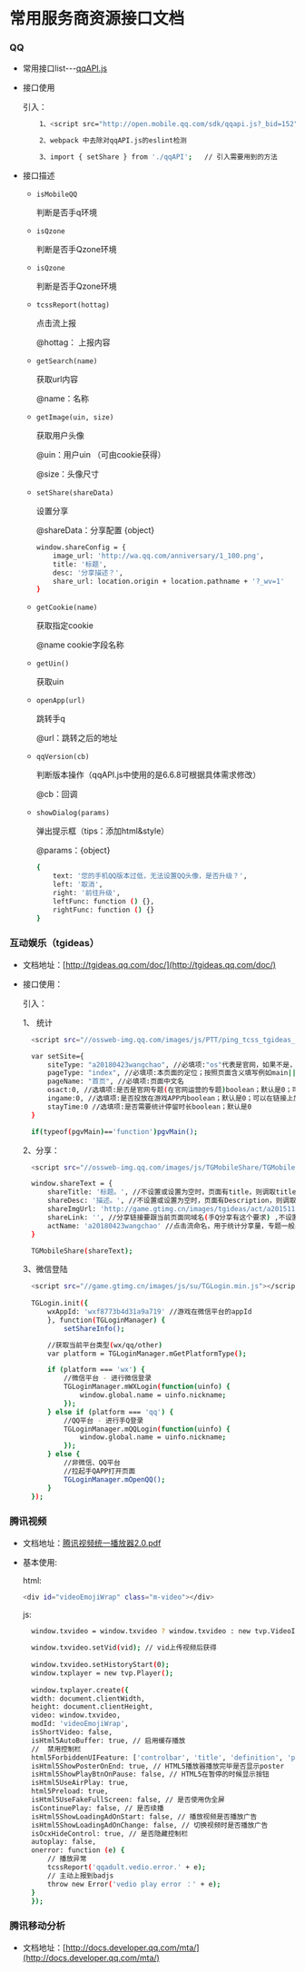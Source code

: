 常用服务商资源接口文档
========

### QQ ###

* 常用接口list---[qqAPI.js](qqAPI.js)

* 接口使用
  
  引入：
  
  ```bash
      1、<script src="http://open.mobile.qq.com/sdk/qqapi.js?_bid=152"></script>

      2、webpack 中去除对qqAPI.js的eslint检测

      3、import { setShare } from './qqAPI';   // 引入需要用到的方法
  ```

* 接口描述

  - `isMobileQQ`
    
    判断是否手q环境
    
  - `isQzone`
   
    判断是否手Qzone环境  
    
  - `isQzone`

    判断是否手Qzone环境      

  - `tcssReport(hottag)`

    点击流上报

    @hottag： 上报内容

  - `getSearch(name)`

    获取url内容

    @name：名称 

  - `getImage(uin, size)`

    获取用户头像

    @uin：用户uin （可由cookie获得） 

    @size：头像尺寸

  - `setShare(shareData)`
    
    设置分享

    @shareData：分享配置 {object}
    
    ```bash
    window.shareConfig = {
        image_url: 'http://wa.qq.com/anniversary/1_100.png',
        title: '标题',
        desc: '分享描述？',
        share_url: location.origin + location.pathname + '?_wv=1'
    } 
    ```  
  - `getCookie(name)`

    获取指定cookie

    @name cookie字段名称

   - `getUin()`
   
     获取uin

  - `openApp(url)`

    跳转手q

    @url：跳转之后的地址 

  - `qqVersion(cb)`

    判断版本操作（qqAPI.js中使用的是6.6.8可根据具体需求修改）

    @cb：回调 

  - `showDialog(params)`
  
    弹出提示框（tips：添加html&style） 

    @params：{object}

    ```bash
    {
        text: '您的手机QQ版本过低，无法设置QQ头像，是否升级？',
        left: '取消',
        right: '前往升级',
        leftFunc: function () {},
        rightFunc: function () {}
    }
    ```   

### 互动娱乐（tgideas） ###

* 文档地址：[http://tgideas.qq.com/doc/](http://tgideas.qq.com/doc/) 

* 接口使用：

  引入：

  1、 统计

  ```bash
    <script src="//ossweb-img.qq.com/images/js/PTT/ping_tcss_tgideas_https_min.js"></script>

    var setSite={
        siteType: "a20180423wangchao", //必填项:"os"代表是官网，如果不是，则填写actName例如a20160701xxx
        pageType: "index", //必填项:本页面的定位；按照页面含义填写例如main||list||detail||download||share||page1||pageN
        pageName: "首页", //必填项:页面中文名
        osact:0, //选填项:是否是官网专题(在官网运营的专题)boolean；默认是0；可以在链接上加入参数osact=1来灵活设置
        ingame:0, //选填项:是否投放在游戏APP内boolean；默认是0；可以在链接上加入参数ingame=1来灵活设置
        stayTime:0 //选填项:是否需要统计停留时长boolean；默认是0
    }

    if(typeof(pgvMain)=='function')pgvMain();
  ```

  2、分享：

  ```bash
    <script src="//ossweb-img.qq.com/images/js/TGMobileShare/TGMobileShare.min.js"></script>

    window.shareText = {
        shareTitle: '标题。', //不设置或设置为空时，页面有title，则调取title
        shareDesc: '描述。', //不设置或设置为空时，页面有Description，则调取Description
        shareImgUrl: 'http://game.gtimg.cn/images/tgideas/act/a20151127tgmsdemo/share.jpg',//分享图片尺寸200*200，且填写绝对路径
        shareLink: '', //分享链接要跟当前页面同域名(手Q分享有这个要求) ,不设置或设置为空时，默认调取当前URL
        actName: 'a20180423wangchao' //点击流命名，用于统计分享量，专题一般采用目录名称如a20151029demo
    }

    TGMobileShare(shareText);
  ```

  3、微信登陆

  ```bash
    <script src="//game.gtimg.cn/images/js/su/TGLogin.min.js"></script>
    
    TGLogin.init({
        wxAppId: 'wxf8773b4d31a9a719' //游戏在微信平台的appId
        }, function(TGLoginManager) {
            setShareInfo();

        //获取当前平台类型(wx/qq/other)
        var platform = TGLoginManager.mGetPlatformType();

        if (platform === 'wx') {
            //微信平台 - 进行微信登录
            TGLoginManager.mWXLogin(function(uinfo) {
                window.global.name = uinfo.nickname;
            });
        } else if (platform === 'qq') {
            //QQ平台 - 进行手Q登录
            TGLoginManager.mQQLogin(function(uinfo) {
                window.global.name = uinfo.nickname;
            }); 
        } else {
            //非微信、QQ平台
            //拉起手QAPP打开页面
            TGLoginManager.mOpenQQ();
        }
    });
  ```
  
### 腾讯视频 ###

- 文档地址：[腾讯视频统一播放器2.0.pdf](腾讯视频统一播放器2.0使用介绍(for第三方公司版本).pdf)

- 基本使用:
  
  html: 
  
  ```bash
  <div id="videoEmojiWrap" class="m-video"></div>
  ```
  
  js:
  
  ```bash
	window.txvideo = window.txvideo ? window.txvideo : new tvp.VideoInfo();
	
	window.txvideo.setVid(vid); // vid上传视频后获得
	
	window.txvideo.setHistoryStart(0);
	window.txplayer = new tvp.Player();
	
	window.txplayer.create({
	width: document.clientWidth,
	height: document.clientHeight,
	video: window.txvideo,
	modId: 'videoEmojiWrap',
	isShortVideo: false,
	isHtml5AutoBuffer: true, // 启用缓存播放
	//  禁用控制栏
	html5ForbiddenUIFeature: ['controlbar', 'title', 'definition', 'play', 'replay'],
	isHtml5ShowPosterOnEnd: true, // HTML5播放器播放完毕是否显示poster
	isHtml5ShowPlayBtnOnPause: false, // HTML5在暂停的时候显示按钮
	isHtml5UseAirPlay: true,
	html5Preload: true,
	isHtml5UseFakeFullScreen: false, // 是否使用伪全屏
	isContinuePlay: false, // 是否续播
	isHtml5ShowLoadingAdOnStart: false, // 播放视频是否播放广告
	isHtml5ShowLoadingAdOnChange: false, // 切换视频时是否播放广告
	isOcxHideControl: true, // 是否隐藏控制栏
	autoplay: false,
	onerror: function (e) {
	    // 播放异常
	    tcssReport('qqadult.vedio.error.' + e);
	    // 主动上报到badjs
	    throw new Error('vedio play error ：' + e);
	}
	});
  ``` 
  
### 腾讯移动分析 ###

- 文档地址：[http://docs.developer.qq.com/mta/](http://docs.developer.qq.com/mta/)